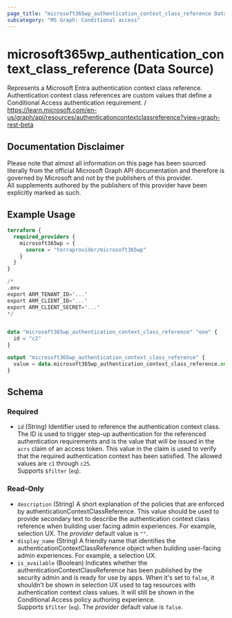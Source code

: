 ```yaml
---
page_title: "microsoft365wp_authentication_context_class_reference Data Source - microsoft365wp"
subcategory: "MS Graph: Conditional access"
---
```


# microsoft365wp_authentication_context_class_reference (Data Source)

Represents a Microsoft Entra authentication context class reference. Authentication context class references are custom values that define a Conditional Access authentication requirement. / https://learn.microsoft.com/en-us/graph/api/resources/authenticationcontextclassreference?view=graph-rest-beta

## Documentation Disclaimer

Please note that almost all information on this page has been sourced literally from the official Microsoft Graph API 
documentation and therefore is governed by Microsoft and not by the publishers of this provider.  
All supplements authored by the publishers of this provider have been explicitly marked as such.

## Example Usage

```terraform
terraform {
  required_providers {
    microsoft365wp = {
      source = "terraprovider/microsoft365wp"
    }
  }
}

/*
.env
export ARM_TENANT_ID='...'
export ARM_CLIENT_ID='...'
export ARM_CLIENT_SECRET='...'
*/


data "microsoft365wp_authentication_context_class_reference" "one" {
  id = "c2"
}

output "microsoft365wp_authentication_context_class_reference" {
  value = data.microsoft365wp_authentication_context_class_reference.one
}
```

<!-- schema generated by tfplugindocs -->
## Schema

### Required

- `id` (String) Identifier used to reference the authentication context class. The ID is used to trigger step-up authentication for the referenced authentication requirements and is the value that will be issued in the `acrs` claim of an access token. This value in the claim is used to verify that the required authentication context has been satisfied. The allowed values are `c1` through `c25`. <br/> Supports `$filter` (`eq`).

### Read-Only

- `description` (String) A short explanation of the policies that are enforced by authenticationContextClassReference. This value should be used to provide secondary text to describe the authentication context class reference when building user facing admin experiences. For example, selection UX. The _provider_ default value is `""`.
- `display_name` (String) A friendly name that identifies the authenticationContextClassReference object when building user-facing admin experiences. For example, a selection UX.
- `is_available` (Boolean) Indicates whether the authenticationContextClassReference has been published by the security admin and is ready for use by apps. When it's set to `false`, it shouldn't be shown in selection UX used to tag resources with authentication context class values. It will still be shown in the Conditional Access policy authoring experience. <br/> Supports `$filter` (`eq`). The _provider_ default value is `false`.
